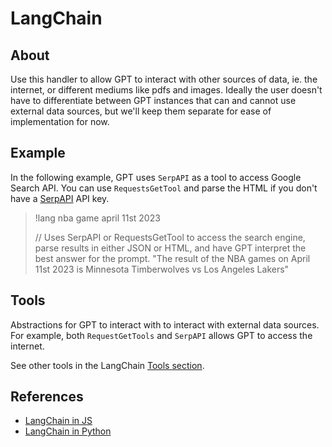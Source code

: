 # LangChain

## About
Use this handler to allow GPT to interact with other sources of data, ie. the internet, or different mediums like pdfs and images. Ideally the user doesn't have to differentiate between GPT instances that can and cannot use external data sources, but we'll keep them separate for ease of implementation for now.

## Example
In the following example, GPT uses `SerpAPI` as a tool to access Google Search API. You can use `RequestsGetTool` and parse the HTML if you don't have a [SerpAPI](https://serpapi.com/) API key.
>!lang nba game april 11st 2023
> 
> // Uses SerpAPI or RequestsGetTool to access the search engine, parse results in either JSON or HTML, and have GPT interpret the best answer for the prompt.
>"The result of the NBA games on April 11st 2023 is Minnesota Timberwolves vs Los Angeles Lakers"

## Tools

Abstractions for GPT to interact with to interact with external data sources. For example, both `RequestGetTools` and `SerpAPI` allows GPT to access the internet.

See other tools in the LangChain [Tools section](https://js.langchain.com/docs/modules/agents/tools/).


## References
* [LangChain in JS](https://js.langchain.com/docs/)
* [LangChain in Python](https://python.langchain.com/en/latest/index.html)
